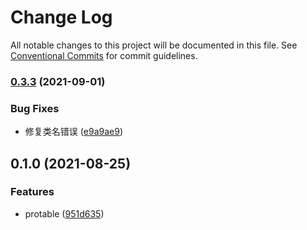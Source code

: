 # Change Log

All notable changes to this project will be documented in this file. See [Conventional Commits](https://conventionalcommits.org) for commit guidelines.

### [0.3.3](https://github.com/epeejs/react-components/compare/@epeejs/pro-table@0.1.0...@epeejs/pro-table@0.3.3) (2021-09-01)

### Bug Fixes

- 修复类名错误 ([e9a9ae9](https://github.com/epeejs/react-components/commit/e9a9ae9ebad37d8e69be90fc2b5c62526cabd814))

## 0.1.0 (2021-08-25)

### Features

- protable ([951d635](https://github.com/vip-frondend/react-components/commit/951d6353d7ef2b432d7042b46d22411f5fc87c80))
